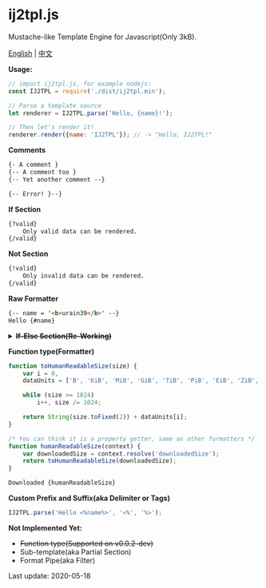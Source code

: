 # ij2tpl.js
Mustache-like Template Engine for Javascript(Only 3kB).

[English](./README.md) | [中文](./README.zh.md)

**Usage:**
```js
// import ij2tpl.js, for example nodejs:
const IJ2TPL = require('./dist/ij2tpl.min');

// Parse a template source
let renderer = IJ2TPL.parse('Hello, {name}!');

// Then let's render it!
renderer.render({name: 'IJ2TPL'}); // -> "Hello, IJ2TPL!"
```

**Comments**
```html
{- A comment }
{-- A comment too }
{-- Yet another comment --}

{-- Error! }--}
```

**If Section**
```html
{?valid}
	Only valid data can be rendered.
{/valid}
```

**Not Section**
```html
{!valid}
	Only invalid data can be rendered.
{/valid}
```

**Raw Formatter**
```html
{-- name = '<b>urain39</b>' --}
Hello {#name}
```

<details>
<summary><del><b>If-Else Section(Re-Working)</b></del></summary>

```html
{?valid}
	Only valid data can be rendered.
{*valid}
	Oops, something's wrong?
{/valid}
```

**Notice** if-else statement still are re-working. It can be tokenized on v0.0.3, do not use it!

</details>


**Function type(Formatter)**
```js
function toHumanReadableSize(size) {
	var i = 0,
	dataUnits = ['B', 'KiB', 'MiB', 'GiB', 'TiB', 'PiB', 'EiB', 'ZiB', 'YiB', 'BiB', 'NiB', 'DiB'];

	while (size >= 1024)
		i++, size /= 1024;

	return String(size.toFixed(2)) + dataUnits[i];
}

/* You can think it is a property getter, same as other formatters */
function humanReadableSize(context) {
	var downloadedSize = context.resolve('downloadedSize');
	return toHumanReadableSize(downloadedSize);
}
```

```html
Downloaded {humanReadableSize}
```

**Custom Prefix and Suffix(aka Delimiter or Tags)**
```js
IJ2TPL.parse('Hello <%name%>', '<%', '%>');
```

**Not Implemented Yet:**
- ~~Function type(Supported on v0.0.2-dev)~~
- Sub-template(aka Partial Section)
- Format Pipe(aka Filter)

Last update: 2020-05-18
